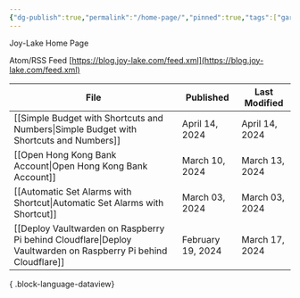 ```yaml
---
{"dg-publish":true,"permalink":"/home-page/","pinned":true,"tags":["gardenEntry"],"created":"2024-02-25T01:43:33.472+08:00","updated":"2024-04-15T06:27:27.682+08:00"}
---
```


Joy-Lake Home Page

Atom/RSS Feed
[https://blog.joy-lake.com/feed.xml](https://blog.joy-lake.com/feed.xml)

| File                                                                                                              | Published         | Last Modified  |
| ----------------------------------------------------------------------------------------------------------------- | ----------------- | -------------- |
| [[Simple Budget with Shortcuts and Numbers\|Simple Budget with Shortcuts and Numbers]]                         | April 14, 2024    | April 14, 2024 |
| [[Open Hong Kong Bank Account\|Open Hong Kong Bank Account]]                                                   | March 10, 2024    | March 13, 2024 |
| [[Automatic Set Alarms with Shortcut\|Automatic Set Alarms with Shortcut]]                                     | March 03, 2024    | March 03, 2024 |
| [[Deploy Vaultwarden on Raspberry Pi behind Cloudflare\|Deploy Vaultwarden on Raspberry Pi behind Cloudflare]] | February 19, 2024 | March 17, 2024 |

{ .block-language-dataview}
